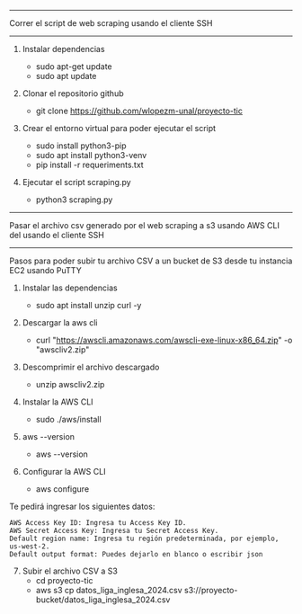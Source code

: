 ----------------------------------------------------------------------------------------------------------------------
Correr el script de web scraping usando el cliente SSH

----------------------------------------------------------------------------------------------------------------------
1. Instalar dependencias
	* sudo apt-get update
	* sudo apt update

2. Clonar el repositorio github
	* git clone https://github.com/wlopezm-unal/proyecto-tic
3. Crear el entorno virtual para poder ejecutar el script
	* sudo install python3-pip
	* sudo apt install python3-venv
	* pip install -r requeriments.txt
4. Ejecutar el script scraping.py
	* python3 scraping.py

----------------------------------------------------------------------------------------------------------------------
Pasar el archivo csv generado por el web scraping a s3 usando AWS CLI del usando el cliente SSH

----------------------------------------------------------------------------------------------------------------------
Pasos para poder subir tu archivo CSV a un bucket de S3 desde tu instancia EC2 usando PuTTY
1. Instalar las dependencias
	* sudo apt install unzip curl -y 

2. Descargar la aws cli
	* curl "https://awscli.amazonaws.com/awscli-exe-linux-x86_64.zip" -o "awscliv2.zip"

3. Descomprimir el archivo descargado
	* unzip awscliv2.zip

4. Instalar la AWS CLI
	* sudo ./aws/install

5. aws --version
	* aws --version

6. Configurar la AWS CLI
	* aws configure

 Te pedirá ingresar los siguientes datos:

	AWS Access Key ID: Ingresa tu Access Key ID.
	AWS Secret Access Key: Ingresa tu Secret Access Key.
	Default region name: Ingresa tu región predeterminada, por ejemplo, us-west-2.
	Default output format: Puedes dejarlo en blanco o escribir json

7. Subir el archivo CSV a S3
	* cd proyecto-tic
	* aws s3 cp datos_liga_inglesa_2024.csv s3://proyecto-bucket/datos_liga_inglesa_2024.csv
